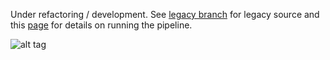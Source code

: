 Under refactoring / development. See [legacy branch](https://github.com/mikessh/oncofuse/tree/legacy) for legacy source and this [page](http://www.unav.es/genetica/oncofuse.html) for details on running the pipeline.

![alt tag](http://www.unav.es/genetica/logo.png) 